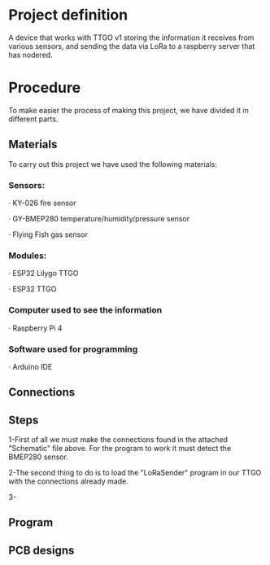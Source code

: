 # Project definition
A device that works with TTGO v1 storing the information it receives from various sensors, and sending the data via LoRa to a raspberry server that has nodered. 

# Procedure
To make easier the process of making this project, we have divided it in different parts. 

## Materials
To carry out this project we have used the following materials:

### Sensors:

· KY-026 fire sensor

· GY-BMEP280 temperature/humidity/pressure sensor

· Flying Fish gas sensor

### Modules:

· ESP32 Lilygo TTGO

· ESP32 TTGO

### Computer used to see the information

· Raspberry Pi 4

### Software used for programming

· Arduino IDE

## Connections

## Steps
1-First of all we must make the connections found in the attached "Schematic" file above. For the program to work it must detect the BMEP280 sensor.

2-The second thing to do is to load the "LoRaSender" program in our TTGO with the connections already made.

3-
## Program

## PCB designs
